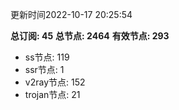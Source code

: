 更新时间2022-10-17 20:25:54

**总订阅: 45**
**总节点: 2464**
**有效节点: 293**
- ss节点: 119
- ssr节点: 1
- v2ray节点: 152
- trojan节点: 21
